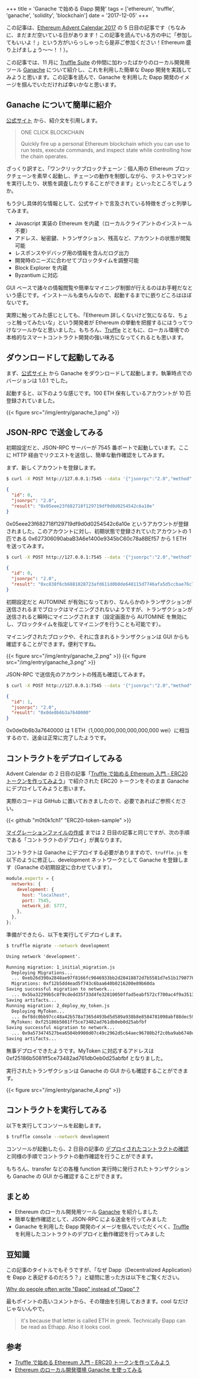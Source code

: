 +++
title = 'Ganache で始める Ðapp 開発'
tags = ['ethereum', 'truffle', 'ganache', 'solidity', 'blockchain']
date = '2017-12-05'
+++

この記事は、[Ethereum Advent Calendar 2017](https://qiita.com/advent-calendar/2017/ethereum) の 5 日目の記事です（ちなみに、まだまだ空いている日があります！この記事を読んでいる方の中に「参加してもいいよ！」という方がいらっしゃったら是非ご参加ください！Ethereum 盛り上げましょう〜〜！！）。

<!--more-->

この記事では、11 月に [Truffle Suite](https://github.com/trufflesuite) の仲間に加わったばかりのローカル開発用ツール [Ganache](http://truffleframework.com/ganache) について紹介し、これを利用した簡単な Ðapp 開発を実践してみようと思います。この記事を読んで、Ganache を利用した Ðapp 開発のイメージを掴んでいただければ幸いかなと思います。

## Ganache について簡単に紹介

[公式サイト](http://truffleframework.com/ganache) から、紹介文を引用します。

> ONE CLICK BLOCKCHAIN
>
> Quickly fire up a personal Ethereum blockchain which you can use to run tests, execute commands, and inspect state while controlling how the chain operates.

ざっくり訳すと、「ワンクリックブロックチェーン：個人用の Ethereum ブロックチェーンを素早く起動し、チェーンの動作を制御しながら、テストやコマンドを実行したり、状態を調査したりすることができます」といったところでしょうか。

もう少し具体的な情報として、公式サイトで言及されている特徴をざっと列挙してみます。

- Javascript 実装の Ethereum を内蔵（ローカルクライアントのインストール不要）
- アドレス、秘密鍵、トランザクション、残高など、アカウントの状態が閲覧可能
- レスポンスやデバッグ用の情報を含んだログ出力
- 開発時のニーズに合わせてブロックタイムを調整可能
- Block Explorer を内蔵
- Byzantium に対応

GUI ベースで諸々の情報閲覧や簡単なマイニング制御が行えるのはお手軽だなという感じです。インストールも楽ちんなので、起動するまでに嵌りどころはほぼないです。

実際に触ってみた感じとしても、「Ethereum 詳しくないけど気になるな、ちょっと触ってみたいな」という開発者が Ethereum の挙動を把握するにはうってつけなツールかなと思いました。もちろん、[Truffle](http://truffleframework.com) とともに、ローカル環境での本格的なスマートコントラクト開発の強い味方になってくれるとも思います。

## ダウンロードして起動してみる

まず、[公式サイト](http://truffleframework.com/ganache) から Ganache をダウンロードして起動します。執筆時点でのバージョンは 1.0.1 でした。

起動すると、以下のような感じです。100 ETH 保有しているアカウントが 10 匹登録されていました。

{{< figure src="/img/entry/ganache_1.png" >}}

## JSON-RPC で送金してみる

初期設定だと、JSON-RPC サーバーが 7545 番ポートで起動しています。ここに HTTP 経由でリクエストを送信し、簡単な動作確認をしてみます。

まず、新しくアカウントを登録します。

```sh
$ curl -X POST http://127.0.0.1:7545 --data '{"jsonrpc":"2.0","method":"personal_newAccount","params":["pass"],"id":0}'
```

```json
{
  "id": 0,
  "jsonrpc": "2.0",
  "result": "0x05eee23f682718f129719df9d0d0254542c6a10e"
}
```

0x05eee23f682718f129719df9d0d0254542c6a10e というアカウントが登録されました。このアカウントに対し、初期状態で登録されていたアカウントの 1 匹である 0x627306090abaB3A6e1400e9345bC60c78a8BEf57 から 1 ETH を送ってみます。

```sh
$ curl -X POST http://127.0.0.1:7545 --data '{"jsonrpc":"2.0","method":"eth_sendTransaction","params":[{"from":"0x627306090abaB3A6e1400e9345bC60c78a8BEf57","value":"0x0de0b6b3a7640000","to":"0x05eee23f682718f129719df9d0d0254542c6a10e"}],"id":0}'
```

```json
{
  "id": 0,
  "jsonrpc": "2.0",
  "result": "0xc838f6cb6881028723afd611d0b0de648115d7746afa5d5ccbae76c7a3ee0d1f"
}
```

初期設定だと AUTOMINE が有効になっており、なんらかのトランザクションが送信されるまでブロックはマイニングされないようですが、トランザクションが送信されると瞬時にマイニングされます（設定画面から AUTOMINE を無効にし、ブロックタイムを指定してマイニングを行うことも可能です）。

マイニングされたブロックや、それに含まれるトランザクションは GUI からも確認することができます。便利ですね。

{{< figure src="/img/entry/ganache_2.png" >}}
{{< figure src="/img/entry/ganache_3.png" >}}

JSON-RPC で送信先のアカウントの残高も確認してみます。

```sh
$ curl -X POST http://127.0.0.1:7545 --data '{"jsonrpc":"2.0","method":"eth_getBalance","params":["0x05eee23f682718f129719df9d0d0254542c6a10e", "latest"],"id":1}'
```

```json
{
  "id": 1,
  "jsonrpc": "2.0",
  "result": "0x0de0b6b3a7640000"
}
```

0x0de0b6b3a7640000 は 1 ETH（1,000,000,000,000,000,000 wei）に相当するので、送金は正常に完了したようです。

## コントラクトをデプロイしてみる

Advent Calendar の 2 日目の記事「[Truffle で始める Ethereum 入門 - ERC20 トークンを作ってみよう](https://qiita.com/amachino/items/8cf609f6345959ffc450)」で紹介された ERC20 トークンをそのまま Ganache にデプロイしてみようと思います。

実際のコードは GitHub に置いておきましたので、必要であればご参照ください。

{{< github "m0t0k1ch1" "ERC20-token-sample" >}}

[マイグレーションファイルの作成](https://qiita.com/amachino/items/8cf609f6345959ffc450#%E3%83%9E%E3%82%A4%E3%82%B0%E3%83%AC%E3%83%BC%E3%82%B7%E3%83%A7%E3%83%B3%E3%83%95%E3%82%A1%E3%82%A4%E3%83%AB%E3%81%AE%E4%BD%9C%E6%88%90) までは 2 日目の記事と同じですが、次の手順である「コントラクトのデプロイ」が異なります。

コントラクトは Ganache にデプロイする必要がありますので、`truffle.js` を以下のように修正し、development ネットワークとして Ganache を登録します（Ganache の初期設定に合わせています）。

```js
module.exports = {
  networks: {
    development: {
      host: "localhost",
      port: 7545,
      network_id: 5777,
    },
  },
};
```

準備ができたら、以下を実行してデプロイします。

```sh
$ truffle migrate --network development
```

```txt
Using network 'development'.

Running migration: 1_initial_migration.js
  Deploying Migrations...
  ... 0xeb26d390a2848ae97f8166fc9046933bb2d20418872d7b5581d7e51b1790776b
  Migrations: 0xf12b5dd4ead5f743c6baa640b0216200e89b60da
Saving successful migration to network...
  ... 0x5ba32299b5c8f9cdedd35f33d4fe32810050ffad5eabf572cf700ac4f9a35133
Saving artifacts...
Running migration: 2_deploy_my_token.js
  Deploying MyToken...
  ... 0xf8dc0bb97cc48a42b578a7365d493bd5d589a938b8e8584781098abf88dec594
  MyToken: 0xf25186b5081ff5ce73482ad761db0eb0d25abfbf
Saving successful migration to network...
  ... 0x9a573474527bea6504b9900d07c49c2962d5c64aec96780b2f2c0ba9ab6740c1
Saving artifacts...
```

無事デプロイできたようです。MyToken に対応するアドレスは 0xf25186b5081ff5ce73482ad761db0eb0d25abfbf となりました。

実行されたトランザクションは Ganache の GUI からも確認することができます。

{{< figure src="/img/entry/ganache_4.png" >}}

## コントラクトを実行してみる

以下を実行してコンソールを起動します。

```sh
$ truffle console --network development
```

コンソールが起動したら、2 日目の記事の [デプロイされたコントラクトの確認](https://qiita.com/amachino/items/8cf609f6345959ffc450#%E3%83%87%E3%83%97%E3%83%AD%E3%82%A4%E3%81%95%E3%82%8C%E3%81%9F%E3%82%B3%E3%83%B3%E3%83%88%E3%83%A9%E3%82%AF%E3%83%88%E3%81%AE%E7%A2%BA%E8%AA%8D) と同様の手順でコントラクトの動作確認を行うことができます。

もちろん、transfer などの各種 function 実行時に発行されたトランザクションも Ganache の GUI から確認することができます。

## まとめ

- Ethereum のローカル開発用ツール [Ganache](http://truffleframework.com/ganache) を紹介しました
- 簡単な動作確認として、JSON-RPC による送金を行ってみました
- Ganache を利用した Ðapp 開発のイメージを掴んでいただくべく、[Truffle](http://truffleframework.com) を利用したコントラクトのデプロイと動作確認を行ってみました

## 豆知識

この記事のタイトルでもそうですが、「なぜ Dapp（Decentralized Application）を Ðapp と表記するのだろう？」と疑問に思った方は以下をご覧ください。

[Why do people often write "Ðapp" instead of "Dapp" ?](https://www.reddit.com/r/ethereum/comments/5blnhv/why_do_people_often_write_%C3%B0app_instead_of_dapp)

最もポイントの高いコメントから、その理由を引用しておきます。cool なだけじゃないんやで。

> it's because that letter is called ETH in greek. Technically Ðapp can be read as Ethapp.
> Also it looks cool.

## 参考

- [Truffle で始める Ethereum 入門 - ERC20 トークンを作ってみよう](https://qiita.com/amachino/items/8cf609f6345959ffc450)
- [Ethereum のローカル開発環境 Ganache を使ってみる](https://qiita.com/kyrieleison/items/8ef926faa4defa8fe930)
